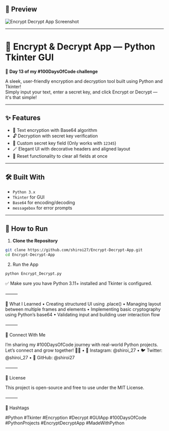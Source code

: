 ## 📸 Preview
![Encrypt Decrypt App Screenshot](https://github.com/user-attachments/assets/3d5b978a-f264-464b-bdfb-94cc193cbddf)


---

# 🔐 Encrypt & Decrypt App — Python Tkinter GUI  
🚀 **Day 13 of my #100DaysOfCode challenge**

A sleek, user-friendly encryption and decryption tool built using Python and Tkinter!  
Simply input your text, enter a secret key, and click Encrypt or Decrypt — it's that simple!

---

## ✨ Features
- 🔐 Text encryption with Base64 algorithm
- 🔓 Decryption with secret key verification
- 🔑 Custom secret key field (Only works with `12345`)
- 🪄 Elegant UI with decorative headers and aligned layout
- 🔁 Reset functionality to clear all fields at once

---

## 🛠️ Built With
- `Python 3.x`
- `Tkinter` for GUI
- `Base64` for encoding/decoding
- `messagebox` for error prompts

---

## 🚀 How to Run

1. **Clone the Repository**  
```bash
git clone https://github.com/shiroi27/Encrypt-Decrypt-App.git
cd Encrypt-Decrypt-App
```
2. Run the App

```bash
python Encrypt_Decrypt.py
```

✅ Make sure you have Python 3.11+ installed and Tkinter is configured.

⸻

🧠 What I Learned
	•	Creating structured UI using .place()
	•	Managing layout between multiple frames and elements
	•	Implementing basic cryptography using Python’s base64
	•	Validating input and building user interaction flow

⸻

🤝 Connect With Me

I’m sharing my #100DaysOfCode journey with real-world Python projects.
Let’s connect and grow together! 🌱✨
	•	📸 Instagram: @shiroi_27
	•	🐦 Twitter: @shiroi_27
	•	💼 GitHub: @shiroi27

⸻

📜 License

This project is open-source and free to use under the MIT License.

⸻

📌 Hashtags

#Python #Tkinter #Encryption #Decrypt #GUIApp #100DaysOfCode #PythonProjects #EncryptDecryptApp #MadeWithPython
